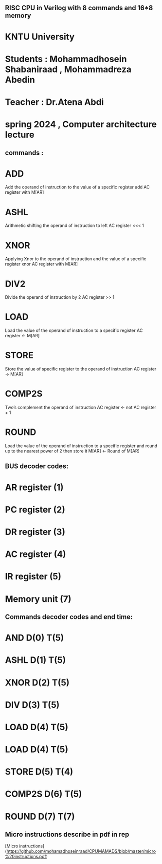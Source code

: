 ## RISC CPU in Verilog with 8 commands and 16*8 memory
# KNTU University 
# Students : Mohammadhosein Shabaniraad , Mohammadreza Abedin 
# Teacher : Dr.Atena Abdi
# spring 2024 , Computer architecture lecture

## commands :
# ADD 
Add the operand of instruction to the value of a specific register
add AC register with M[AR] 

# ASHL 
Arithmetic shifting the operand of instruction to left
AC register <<< 1

# XNOR 
Applying Xnor to the operand of instruction and the value of a specific register
xnor AC register with M[AR] 

# DIV2
Divide the operand of instruction by 2
AC register >> 1

# LOAD 
Load the value of the operand of instruction to a specific register
AC register <- M[AR] 

# STORE 
Store the value of specific register to the operand of instruction
AC register -> M[AR]

# COMP2S 
Two’s complement the operand of instruction
AC register <- not AC register + 1

# ROUND
Load the value of the operand of instruction to a specific register and round up to the nearest power of 2 then store it
M[AR] <- Round of M[AR]

## BUS decoder codes:

# AR register (1)
# PC register (2)
# DR register (3)
# AC register (4)
# IR register (5)
# Memory unit (7)

## Commands decoder codes and end time:

# AND D(0) T(5)
# ASHL D(1) T(5)
# XNOR D(2) T(5)
# DIV D(3) T(5)
# LOAD D(4) T(5)
# LOAD D(4) T(5)
# STORE D(5) T(4)
# COMP2S D(6) T(5)
# ROUND D(7) T(7)

## Micro instructions describe in pdf in rep
[Micro instructions] (https://github.com/mohamadhoseinraad/CPUMAMADS/blob/master/micro%20instructions.pdf)
